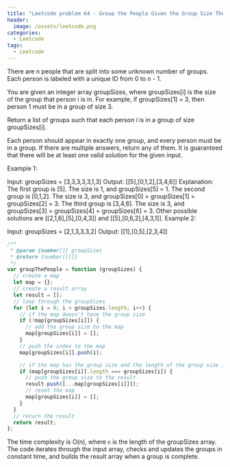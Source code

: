 ```yaml
---
title: "Leetcode problem 64 - Group the People Given the Group Size They Belong To"
header:
  image: /assets/leetcode.png
categories:
  - Leetcode
tags:
  - Leetcode
---
```


There are n people that are split into some unknown number of groups. Each person is labeled with a unique ID from 0 to n - 1.

You are given an integer array groupSizes, where groupSizes[i] is the size of the group that person i is in. For example, if groupSizes[1] = 3, then person 1 must be in a group of size 3.

Return a list of groups such that each person i is in a group of size groupSizes[i].

Each person should appear in exactly one group, and every person must be in a group. If there are multiple answers, return any of them. It is guaranteed that there will be at least one valid solution for the given input.

Example 1:

Input: groupSizes = [3,3,3,3,3,1,3]
Output: [[5],[0,1,2],[3,4,6]]
Explanation:
The first group is [5]. The size is 1, and groupSizes[5] = 1.
The second group is [0,1,2]. The size is 3, and groupSizes[0] = groupSizes[1] = groupSizes[2] = 3.
The third group is [3,4,6]. The size is 3, and groupSizes[3] = groupSizes[4] = groupSizes[6] = 3.
Other possible solutions are [[2,1,6],[5],[0,4,3]] and [[5],[0,6,2],[4,3,1]].
Example 2:

Input: groupSizes = [2,1,3,3,3,2]
Output: [[1],[0,5],[2,3,4]]

```js
/**
 * @param {number[]} groupSizes
 * @return {number[][]}
 */
var groupThePeople = function (groupSizes) {
  // create a map
  let map = {};
  // create a result array
  let result = [];
  // loop through the groupSizes
  for (let i = 0; i < groupSizes.length; i++) {
    // if the map doesn't have the group size
    if (!map[groupSizes[i]]) {
      // add the group size to the map
      map[groupSizes[i]] = [];
    }
    // push the index to the map
    map[groupSizes[i]].push(i);

    // if the map has the group size and the length of the group size is equal to the group size
    if (map[groupSizes[i]].length === groupSizes[i]) {
      // push the group size to the result
      result.push([...map[groupSizes[i]]]);
      // reset the map
      map[groupSizes[i]] = [];
    }
  }
  // return the result
  return result;
};
```

The time complexity is O(n), where `n` is the length of the groupSizes array. The code iterates through the input array, checks and updates the groups in constant time, and builds the result array when a group is complete.
